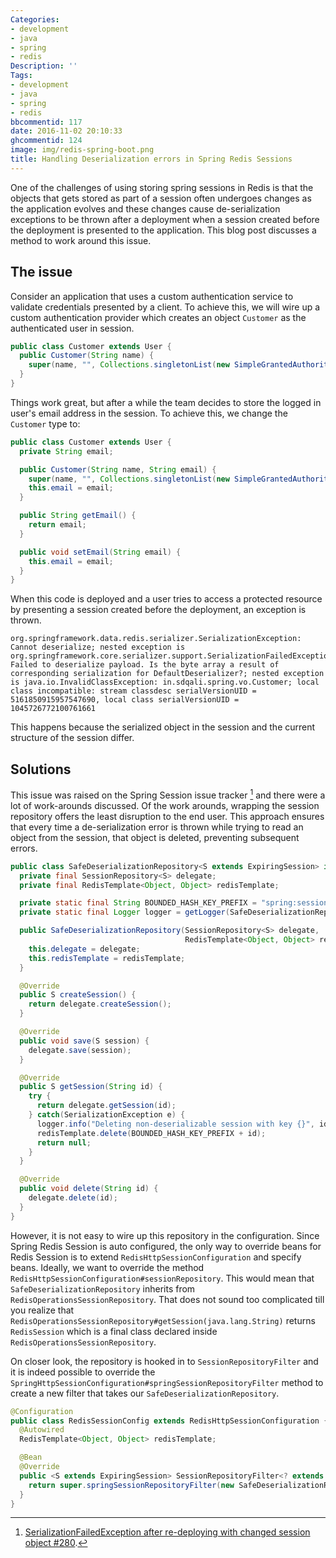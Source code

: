 ```yaml
---
Categories:
- development
- java
- spring
- redis
Description: ''
Tags:
- development
- java
- spring
- redis
bbcommentid: 117
date: 2016-11-02 20:10:33
ghcommentid: 124
image: img/redis-spring-boot.png
title: Handling Deserialization errors in Spring Redis Sessions
---
```


One of the challenges of using storing spring sessions in Redis is that the objects that gets stored as part of a session often undergoes changes as the application evolves and these changes cause de-serialization exceptions to be thrown after a deployment when a session created before the deployment is presented to the application. This blog post discusses a method to work around this issue.

<!--more-->

## The issue
Consider an application that uses a custom authentication service to validate credentials presented by a client. To achieve this, we will wire up a custom authentication provider which creates an object `Customer` as the authenticated user in session.
```java
public class Customer extends User {
  public Customer(String name) {
    super(name, "", Collections.singletonList(new SimpleGrantedAuthority("USER")));
  }
}
```
Things work great, but after a while the team decides to store the logged in user's email address in the session. To achieve this, we change the `Customer` type to:
```java
public class Customer extends User {
  private String email;

  public Customer(String name, String email) {
    super(name, "", Collections.singletonList(new SimpleGrantedAuthority("USER")));
    this.email = email;
  }

  public String getEmail() {
    return email;
  }

  public void setEmail(String email) {
    this.email = email;
  }
}
```
When this code is deployed and a user tries to access a protected resource by presenting a session created before the deployment, an exception is thrown.
```
org.springframework.data.redis.serializer.SerializationException: Cannot deserialize; nested exception is org.springframework.core.serializer.support.SerializationFailedException: Failed to deserialize payload. Is the byte array a result of corresponding serialization for DefaultDeserializer?; nested exception is java.io.InvalidClassException: in.sdqali.spring.vo.Customer; local class incompatible: stream classdesc serialVersionUID = 5161850915957547690, local class serialVersionUID = 1045726772100761661
```
This happens because the serialized object in the session and the current structure of the session differ.

## Solutions
This issue was raised on the Spring Session issue tracker [^1] and there were a lot of work-arounds discussed. Of the work arounds, wrapping the session repository offers the least disruption to the end user.
This approach ensures that every time a de-serialization error is thrown while trying to read an object from the session, that object is deleted, preventing subsequent errors.

```java
public class SafeDeserializationRepository<S extends ExpiringSession> implements SessionRepository<S> {
  private final SessionRepository<S> delegate;
  private final RedisTemplate<Object, Object> redisTemplate;

  private static final String BOUNDED_HASH_KEY_PREFIX = "spring:session:sessions:";
  private static final Logger logger = getLogger(SafeDeserializationRepository.class);

  public SafeDeserializationRepository(SessionRepository<S> delegate,
                                       RedisTemplate<Object, Object> redisTemplate) {
    this.delegate = delegate;
    this.redisTemplate = redisTemplate;
  }

  @Override
  public S createSession() {
    return delegate.createSession();
  }

  @Override
  public void save(S session) {
    delegate.save(session);
  }

  @Override
  public S getSession(String id) {
    try {
      return delegate.getSession(id);
    } catch(SerializationException e) {
      logger.info("Deleting non-deserializable session with key {}", id);
      redisTemplate.delete(BOUNDED_HASH_KEY_PREFIX + id);
      return null;
    }
  }

  @Override
  public void delete(String id) {
    delegate.delete(id);
  }
}
```
However, it is not easy to wire up this repository in the configuration. Since Spring Redis Session is auto configured, the only way to override beans for Redis Session is to extend `RedisHttpSessionConfiguration` and specify beans. Ideally, we want to override the method `RedisHttpSessionConfiguration#sessionRepository`. This would mean that `SafeDeserializationRepository` inherits from `RedisOperationsSessionRepository`. That does not sound too complicated till you realize that `RedisOperationsSessionRepository#getSession(java.lang.String)` returns `RedisSession` which is a final class declared inside `RedisOperationsSessionRepository`.

On closer look, the repository is hooked in to `SessionRepositoryFilter` and it is indeed possible to override the `SpringHttpSessionConfiguration#springSessionRepositoryFilter` method to create a new filter that takes our `SafeDeserializationRepository`.

```java
@Configuration
public class RedisSessionConfig extends RedisHttpSessionConfiguration {
  @Autowired
  RedisTemplate<Object, Object> redisTemplate;

  @Bean
  @Override
  public <S extends ExpiringSession> SessionRepositoryFilter<? extends ExpiringSession> springSessionRepositoryFilter(SessionRepository<S> sessionRepository) {
    return super.springSessionRepositoryFilter(new SafeDeserializationRepository<>(sessionRepository, redisTemplate));
  }
}
```


[^1]: [SerializationFailedException after re-deploying with changed session object #280](https://github.com/spring-projects/spring-session/issues/280).